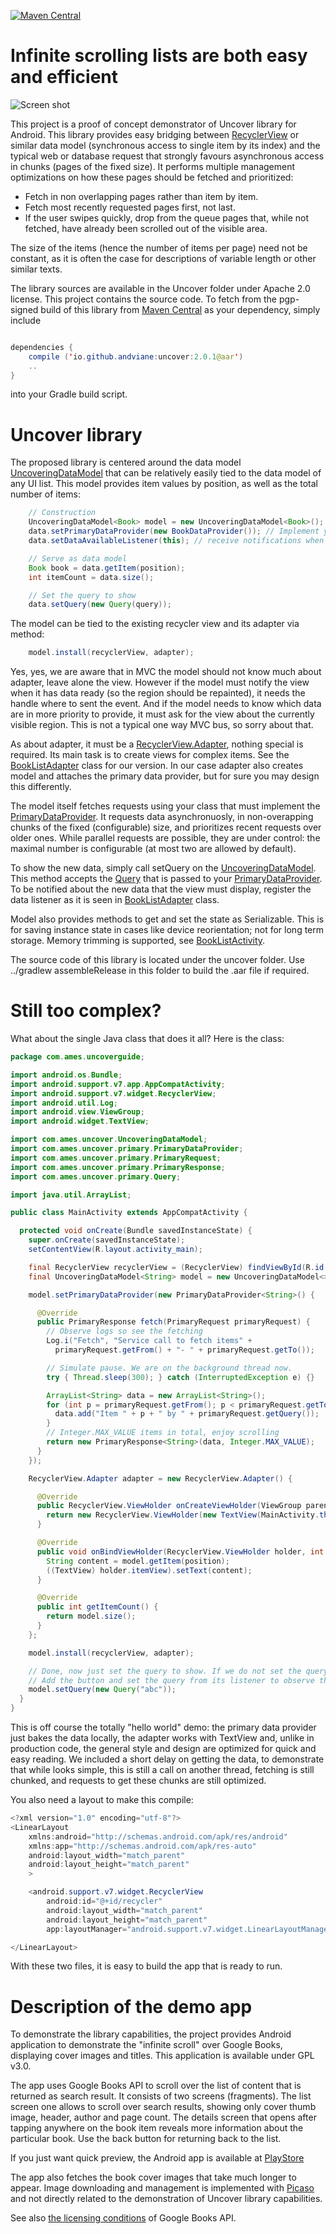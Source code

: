 [![Maven Central](https://maven-badges.herokuapp.com/maven-central/io.github.andviane/uncover/badge.svg)](https://mvnrepository.com/artifact/io.github.andviane/uncover)

# Infinite scrolling lists are both easy and efficient

![Screen shot](https://raw.githubusercontent.com/andviane/google-books-android-viewer/master/info/sc1_sm.png "Our proof of concept app")

This project is a proof of concept demonstrator of Uncover library for Android. This library provides easy bridging between [RecyclerView](https://developer.android.com/reference/android/support/v7/widget/RecyclerView.html) or similar data model (synchronous access to single item by its index) and the typical web or database request that strongly favours asynchronous access in chunks (pages of the fixed size). It performs multiple management optimizations on how these pages should be fetched and prioritized: 

* Fetch in non overlapping pages rather than item by item.
* Fetch most recently requested pages first, not last.
* If the user swipes quickly, drop from the queue pages that, while not fetched, have already been scrolled out of the visible area.
 
The size of the items (hence the number of items per page) need not be constant, as it is often the case for descriptions of variable length or other similar texts. 

The library sources are available in the Uncover folder under Apache 2.0 license. This project contains the source code. To fetch from the pgp-signed build of this library from [Maven Central](https://search.maven.org/#search%7Cgav%7C1%7Cg%3A%22io.github.andviane%22%20AND%20a%3A%22uncover%22) as your dependency, simply include

```java

dependencies {
    compile ('io.github.andviane:uncover:2.0.1@aar')
    ..
}    
```    
into your Gradle build script. 

# Uncover library

The proposed library is centered around the data model [UncoveringDataModel](uncover/src/main/java/ames/com/uncover/UncoveringDataModel.java) that can be relatively easily tied to the data model of any UI list. This model provides item values by position, as well as the total number of items:
```java
    // Construction
    UncoveringDataModel<Book> model = new UncoveringDataModel<Book>();
    data.setPrimaryDataProvider(new BookDataProvider()); // Implement your own
    data.setDataAvailableListener(this); // receive notifications when first results of the query arrive

    // Serve as data model
    Book book = data.getItem(position);
    int itemCount = data.size();

    // Set the query to show
    data.setQuery(new Query(query));
```    

The model can be tied to the existing recycler view and its adapter via method:
```java
    model.install(recyclerView, adapter);
```    

Yes, yes, we are aware that in MVC the model should not know much about adapter, leave alone the view. However if the model must notify the view when it has data ready (so the region should be repainted), it needs the handle where to sent the event. And if the model needs to know which data are in more priority to provide, it must ask for the view about the currently visible region. This is not a typical one way MVC bus, so sorry about that.

As about adapter, it must be a [RecyclerView.Adapter](https://developer.android.com/reference/android/support/v7/widget/RecyclerView.Adapter.html), nothing special is required. Its main task is to create views for complex items. See the [BookListAdapter](app/src/main/java/com/ames/books/presenter/BookListAdapter.java) class for our version. In our case adapter also creates model and attaches the primary data provider, but for sure you may design this differently.

The model itself fetches requests using your class that must implement the [PrimaryDataProvider](uncover/src/main/java/ames/com/uncover/primary/PrimaryDataProvider.java). It requests data asynchronuosly, in non-overapping chunks of the fixed (configurable) size, and prioritizes recent requests over older ones. While parallel requests are possible, they are under control: the maximal number is configurable (at most two are allowed by default).

To show the new data, simply call setQuery on the [UncoveringDataModel](uncover/src/main/java/ames/com/uncover/UncoveringDataModel.java). This method accepts the [Query](uncover/src/main/java/ames/com/uncover/primary/Query.java) that is passed to your [PrimaryDataProvider](uncover/src/main/java/ames/com/uncover/primary/PrimaryDataProvider.java). To be notified about the new data that the view must display, register the data listener as it is seen in [BookListAdapter](app/src/main/java/com/ames/books/presenter/BookListAdapter.java) class.

Model also provides methods to get and set the state as Serializable. This is for saving instance state in cases like device reorientation; not for long term storage. Memory trimming is supported, see [BookListActivity](app/src/main/java/com/ames/books/BookListActivity.java).   

The source code of this library is located under the uncover folder. Use ../gradlew assembleRelease in this folder to build the .aar file if required. 

# Still too complex?

What about the single Java class that does it all? Here is the class:

```java
package com.ames.uncoverguide;

import android.os.Bundle;
import android.support.v7.app.AppCompatActivity;
import android.support.v7.widget.RecyclerView;
import android.util.Log;
import android.view.ViewGroup;
import android.widget.TextView;

import com.ames.uncover.UncoveringDataModel;
import com.ames.uncover.primary.PrimaryDataProvider;
import com.ames.uncover.primary.PrimaryRequest;
import com.ames.uncover.primary.PrimaryResponse;
import com.ames.uncover.primary.Query;

import java.util.ArrayList;

public class MainActivity extends AppCompatActivity {

  protected void onCreate(Bundle savedInstanceState) {
    super.onCreate(savedInstanceState);
    setContentView(R.layout.activity_main);

    final RecyclerView recyclerView = (RecyclerView) findViewById(R.id.recycler);
    final UncoveringDataModel<String> model = new UncoveringDataModel<>();

    model.setPrimaryDataProvider(new PrimaryDataProvider<String>() {

      @Override
      public PrimaryResponse fetch(PrimaryRequest primaryRequest) {
        // Observe logs so see the fetching
        Log.i("Fetch", "Service call to fetch items" + 
          primaryRequest.getFrom() + "- " + primaryRequest.getTo());

        // Simulate pause. We are on the background thread now.
        try { Thread.sleep(300); } catch (InterruptedException e) {}

        ArrayList<String> data = new ArrayList<String>();
        for (int p = primaryRequest.getFrom(); p < primaryRequest.getTo(); p++) {
          data.add("Item " + p + " by " + primaryRequest.getQuery());
        }
        // Integer.MAX_VALUE items in total, enjoy scrolling
        return new PrimaryResponse<String>(data, Integer.MAX_VALUE);
      }
    });

    RecyclerView.Adapter adapter = new RecyclerView.Adapter() {

      @Override
      public RecyclerView.ViewHolder onCreateViewHolder(ViewGroup parent, int viewType) {
        return new RecyclerView.ViewHolder(new TextView(MainActivity.this)) { };
      }

      @Override
      public void onBindViewHolder(RecyclerView.ViewHolder holder, int position) {
        String content = model.getItem(position);
        ((TextView) holder.itemView).setText(content);
      }

      @Override
      public int getItemCount() {
        return model.size();
      }
    };

    model.install(recyclerView, adapter);

    // Done, now just set the query to show. If we do not set the query, all we see is empty list.
    // Add the button and set the query from its listener to observe the output change.
    model.setQuery(new Query("abc"));
  }
}
```

This is off course the totally "hello world" demo: the primary data provider just bakes the data locally, the adapter works with TextView and, unlike in production code, the general style and design are optimized for quick and easy reading. We included a short delay on getting the data, to demonstrate that while looks simple, this is still a call on another thread, fetching is still chunked, and requests to get these chunks are still optimized. 

You also need a layout to make this compile:

```java
<?xml version="1.0" encoding="utf-8"?>
<LinearLayout
    xmlns:android="http://schemas.android.com/apk/res/android"
    xmlns:app="http://schemas.android.com/apk/res-auto"
    android:layout_width="match_parent"
    android:layout_height="match_parent"
    >

    <android.support.v7.widget.RecyclerView
        android:id="@+id/recycler"
        android:layout_width="match_parent"
        android:layout_height="match_parent"
        app:layoutManager="android.support.v7.widget.LinearLayoutManager"/>

</LinearLayout>

```

With these two files, it is easy to build the app that is ready to run.

# Description of the demo app

To demonstrate the library capabilities, the project provides Android application to demonstrate the "infinite scroll" over Google Books, displaying cover images and titles. This application is available under GPL v3.0.

The app uses Google Books API to scroll over the list of content that is returned as search result. It consists of two screens (fragments). The list screen one allows to scroll over search results, showing only cover thumb image, header, author and page count. The details screen that opens after tapping anywhere on the book item reveals more information about the particular book. Use the back button for returning back to the list.

If you just want quick preview, the Android app is available at [PlayStore](https://play.google.com/store/apps/details?id=com.ames.books&rdid=com.ames.books)

The app also fetches the book cover images that take much longer to appear. Image downloading and management is implemented with [Picaso](http://square.github.io/picasso/) and not directly related to the demonstration of Uncover library capabilities.


See also [the licensing conditions](https://developers.google.com/books/terms) of Google Books API. 


